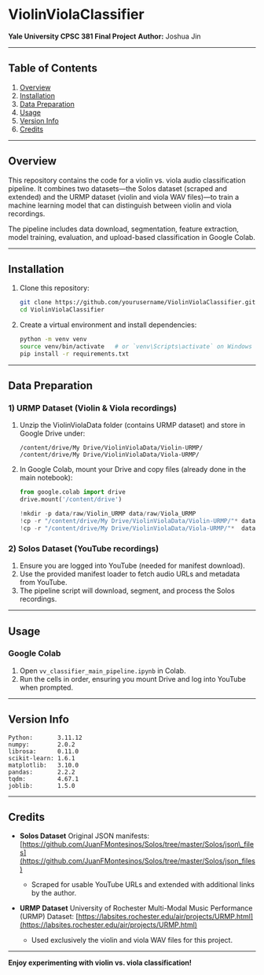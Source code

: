# ViolinViolaClassifier

**Yale University CPSC 381 Final Project**
**Author:** Joshua Jin

---

## Table of Contents

1. [Overview](#overview)
2. [Installation](#installation)
3. [Data Preparation](#data-preparation)
4. [Usage](#usage)
5. [Version Info](#version-info)
6. [Credits](#credits)

---

## Overview

This repository contains the code for a violin vs. viola audio classification pipeline. It combines two datasets—the Solos dataset (scraped and extended) and the URMP dataset (violin and viola WAV files)—to train a machine learning model that can distinguish between violin and viola recordings.

The pipeline includes data download, segmentation, feature extraction, model training, evaluation, and upload-based classification in Google Colab.

---

## Installation

1. Clone this repository:

   ```bash
   git clone https://github.com/yourusername/ViolinViolaClassifier.git
   cd ViolinViolaClassifier
   ```
2. Create a virtual environment and install dependencies:

   ```bash
   python -m venv venv
   source venv/bin/activate   # or `venv\Scripts\activate` on Windows
   pip install -r requirements.txt
   ```

---

## Data Preparation

### 1) URMP Dataset (Violin & Viola recordings)

1. Unzip the ViolinViolaData folder (contains URMP dataset) and store in Google Drive under:

   ```text
   /content/drive/My Drive/ViolinViolaData/Violin-URMP/
   /content/drive/My Drive/ViolinViolaData/Viola-URMP/
   ```
2. In Google Colab, mount your Drive and copy files (already done in the main notebook):

   ```python
   from google.colab import drive
   drive.mount('/content/drive')

   !mkdir -p data/raw/Violin_URMP data/raw/Viola_URMP
   !cp -r "/content/drive/My Drive/ViolinViolaData/Violin-URMP/"* data/raw/Violin_URMP/
   !cp -r "/content/drive/My Drive/ViolinViolaData/Viola-URMP/"*  data/raw/Viola_URMP/
   ```

### 2) Solos Dataset (YouTube recordings)

1. Ensure you are logged into YouTube (needed for manifest download).
2. Use the provided manifest loader to fetch audio URLs and metadata from YouTube.
3. The pipeline script will download, segment, and process the Solos recordings.

---

## Usage

### Google Colab

1. Open `vv_classifier_main_pipeline.ipynb` in Colab.
2. Run the cells in order, ensuring you mount Drive and log into YouTube when prompted.

---

## Version Info

```text
Python:       3.11.12
numpy:        2.0.2
librosa:      0.11.0
scikit-learn: 1.6.1
matplotlib:   3.10.0
pandas:       2.2.2
tqdm:         4.67.1
joblib:       1.5.0
```

---

## Credits

* **Solos Dataset**
  Original JSON manifests: [https://github.com/JuanFMontesinos/Solos/tree/master/Solos/json\_files](https://github.com/JuanFMontesinos/Solos/tree/master/Solos/json_files)

  * Scraped for usable YouTube URLs and extended with additional links by the author.

* **URMP Dataset**
  University of Rochester Multi-Modal Music Performance (URMP) Dataset: [https://labsites.rochester.edu/air/projects/URMP.html](https://labsites.rochester.edu/air/projects/URMP.html)

  * Used exclusively the violin and viola WAV files for this project.

---

**Enjoy experimenting with violin vs. viola classification!**

